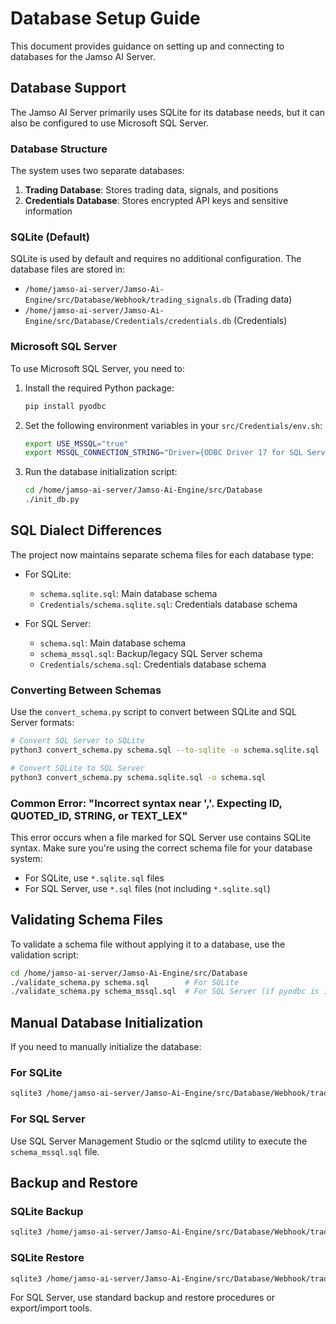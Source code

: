 # Database Setup Guide

This document provides guidance on setting up and connecting to databases for the Jamso AI Server.

## Database Support

The Jamso AI Server primarily uses SQLite for its database needs, but it can also be configured to use Microsoft SQL Server.

### Database Structure

The system uses two separate databases:

1. **Trading Database**: Stores trading data, signals, and positions
2. **Credentials Database**: Stores encrypted API keys and sensitive information

### SQLite (Default)

SQLite is used by default and requires no additional configuration. The database files are stored in:

- `/home/jamso-ai-server/Jamso-Ai-Engine/src/Database/Webhook/trading_signals.db` (Trading data)
- `/home/jamso-ai-server/Jamso-Ai-Engine/src/Database/Credentials/credentials.db` (Credentials)

### Microsoft SQL Server

To use Microsoft SQL Server, you need to:

1. Install the required Python package:

   ```bash
   pip install pyodbc
   ```

2. Set the following environment variables in your `src/Credentials/env.sh`:

   ```bash
   export USE_MSSQL="true"
   export MSSQL_CONNECTION_STRING="Driver={ODBC Driver 17 for SQL Server};Server=yourserver.database.windows.net;Database=yourdatabase;Uid=yourusername;Pwd=yourpassword;"
   ```

3. Run the database initialization script:

   ```bash
   cd /home/jamso-ai-server/Jamso-Ai-Engine/src/Database
   ./init_db.py
   ```

## SQL Dialect Differences

The project now maintains separate schema files for each database type:

- For SQLite:
  - `schema.sqlite.sql`: Main database schema
  - `Credentials/schema.sqlite.sql`: Credentials database schema

- For SQL Server:
  - `schema.sql`: Main database schema
  - `schema_mssql.sql`: Backup/legacy SQL Server schema
  - `Credentials/schema.sql`: Credentials database schema

### Converting Between Schemas

Use the `convert_schema.py` script to convert between SQLite and SQL Server formats:

```bash
# Convert SQL Server to SQLite
python3 convert_schema.py schema.sql --to-sqlite -o schema.sqlite.sql

# Convert SQLite to SQL Server
python3 convert_schema.py schema.sqlite.sql -o schema.sql
```

### Common Error: "Incorrect syntax near ','. Expecting ID, QUOTED_ID, STRING, or TEXT_LEX"

This error occurs when a file marked for SQL Server use contains SQLite syntax. Make sure you're using the correct schema file for your database system:

- For SQLite, use `*.sqlite.sql` files
- For SQL Server, use `*.sql` files (not including `*.sqlite.sql`)

## Validating Schema Files

To validate a schema file without applying it to a database, use the validation script:

```bash
cd /home/jamso-ai-server/Jamso-Ai-Engine/src/Database
./validate_schema.py schema.sql        # For SQLite
./validate_schema.py schema_mssql.sql  # For SQL Server (if pyodbc is installed)
```

## Manual Database Initialization

If you need to manually initialize the database:

### For SQLite

```bash
sqlite3 /home/jamso-ai-server/Jamso-Ai-Engine/src/Database/Webhook/trading_signals.db < /home/jamso-ai-server/Jamso-Ai-Engine/src/Database/schema.sql
```

### For SQL Server

Use SQL Server Management Studio or the sqlcmd utility to execute the `schema_mssql.sql` file.

## Backup and Restore

### SQLite Backup

```bash
sqlite3 /home/jamso-ai-server/Jamso-Ai-Engine/src/Database/Webhook/trading_signals.db .dump > backup.sql
```

### SQLite Restore

```bash
sqlite3 /home/jamso-ai-server/Jamso-Ai-Engine/src/Database/Webhook/trading_signals.db < backup.sql
```

For SQL Server, use standard backup and restore procedures or export/import tools.
